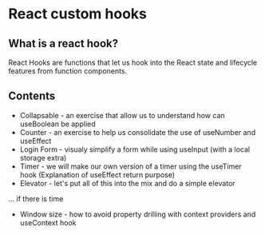 # React custom hooks

## What is a react hook?
React Hooks are functions that let us hook into the React state and lifecycle features from function components.

## Contents
- Collapsable - an exercise that allow us to understand how can useBoolean be applied
- Counter - an exercise to help us consolidate the use of useNumber and useEffect
- Login Form - visualy simplify a form while using useInput (with a local storage extra)
- Timer - we will make our own version of a timer using the useTimer hook (Explanation of useEffect return purpose)
- Elevator - let's put all of this into the mix and do a simple elevator

... if there is time
- Window size - how to avoid property drilling with context providers and useContext hook

